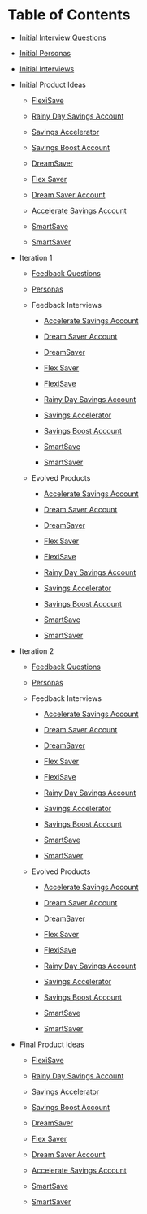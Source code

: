 # Table of Contents

- [Initial Interview Questions](init_interview_questions.md)

- [Initial Personas](init_personas.md)

- [Initial Interviews](init_interviews.md)

- Initial Product Ideas

  - [FlexiSave](FlexiSave.md)

  - [Rainy Day Savings Account](Rainy_Day_Savings_Account.md)

  - [Savings Accelerator](Savings_Accelerator.md)

  - [Savings Boost Account](Savings_Boost_Account.md)

  - [DreamSaver](DreamSaver.md)

  - [Flex Saver](Flex_Saver.md)

  - [Dream Saver Account](Dream_Saver_Account.md)

  - [Accelerate Savings Account](Accelerate_Savings_Account.md)

  - [SmartSave](SmartSave.md)

  - [SmartSaver](SmartSaver.md)

- Iteration 1

  - [Feedback Questions](1/feedback_questions.md)

  - [Personas](1/personas.md)

  - Feedback Interviews

    - [Accelerate Savings Account](1/feedback_interviews/Accelerate_Savings_Account.md)

    - [Dream Saver Account](1/feedback_interviews/Dream_Saver_Account.md)

    - [DreamSaver](1/feedback_interviews/DreamSaver.md)

    - [Flex Saver](1/feedback_interviews/Flex_Saver.md)

    - [FlexiSave](1/feedback_interviews/FlexiSave.md)

    - [Rainy Day Savings Account](1/feedback_interviews/Rainy_Day_Savings_Account.md)

    - [Savings Accelerator](1/feedback_interviews/Savings_Accelerator.md)

    - [Savings Boost Account](1/feedback_interviews/Savings_Boost_Account.md)

    - [SmartSave](1/feedback_interviews/SmartSave.md)

    - [SmartSaver](1/feedback_interviews/SmartSaver.md)

  - Evolved Products

    - [Accelerate Savings Account](1/evolved_products/Accelerate_Savings_Account.md)

    - [Dream Saver Account](1/evolved_products/Dream_Saver_Account.md)

    - [DreamSaver](1/evolved_products/DreamSaver.md)

    - [Flex Saver](1/evolved_products/Flex_Saver.md)

    - [FlexiSave](1/evolved_products/FlexiSave.md)

    - [Rainy Day Savings Account](1/evolved_products/Rainy_Day_Savings_Account.md)

    - [Savings Accelerator](1/evolved_products/Savings_Accelerator.md)

    - [Savings Boost Account](1/evolved_products/Savings_Boost_Account.md)

    - [SmartSave](1/evolved_products/SmartSave.md)

    - [SmartSaver](1/evolved_products/SmartSaver.md)

- Iteration 2

  - [Feedback Questions](2/feedback_questions.md)

  - [Personas](2/personas.md)

  - Feedback Interviews

    - [Accelerate Savings Account](2/feedback_interviews/Accelerate_Savings_Account.md)

    - [Dream Saver Account](2/feedback_interviews/Dream_Saver_Account.md)

    - [DreamSaver](2/feedback_interviews/DreamSaver.md)

    - [Flex Saver](2/feedback_interviews/Flex_Saver.md)

    - [FlexiSave](2/feedback_interviews/FlexiSave.md)

    - [Rainy Day Savings Account](2/feedback_interviews/Rainy_Day_Savings_Account.md)

    - [Savings Accelerator](2/feedback_interviews/Savings_Accelerator.md)

    - [Savings Boost Account](2/feedback_interviews/Savings_Boost_Account.md)

    - [SmartSave](2/feedback_interviews/SmartSave.md)

    - [SmartSaver](2/feedback_interviews/SmartSaver.md)

  - Evolved Products

    - [Accelerate Savings Account](2/evolved_products/Accelerate_Savings_Account.md)

    - [Dream Saver Account](2/evolved_products/Dream_Saver_Account.md)

    - [DreamSaver](2/evolved_products/DreamSaver.md)

    - [Flex Saver](2/evolved_products/Flex_Saver.md)

    - [FlexiSave](2/evolved_products/FlexiSave.md)

    - [Rainy Day Savings Account](2/evolved_products/Rainy_Day_Savings_Account.md)

    - [Savings Accelerator](2/evolved_products/Savings_Accelerator.md)

    - [Savings Boost Account](2/evolved_products/Savings_Boost_Account.md)

    - [SmartSave](2/evolved_products/SmartSave.md)

    - [SmartSaver](2/evolved_products/SmartSaver.md)

- Final Product Ideas

  - [FlexiSave](final_product_ideas/FlexiSave.md)

  - [Rainy Day Savings Account](final_product_ideas/Rainy_Day_Savings_Account.md)

  - [Savings Accelerator](final_product_ideas/Savings_Accelerator.md)

  - [Savings Boost Account](final_product_ideas/Savings_Boost_Account.md)

  - [DreamSaver](final_product_ideas/DreamSaver.md)

  - [Flex Saver](final_product_ideas/Flex_Saver.md)

  - [Dream Saver Account](final_product_ideas/Dream_Saver_Account.md)

  - [Accelerate Savings Account](final_product_ideas/Accelerate_Savings_Account.md)

  - [SmartSave](final_product_ideas/SmartSave.md)

  - [SmartSaver](final_product_ideas/SmartSaver.md)

